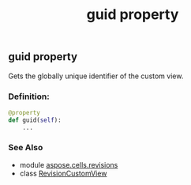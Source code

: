 ﻿---
title: guid property
second_title: Aspose.Cells for Python via .NET API References
description: 
type: docs
weight: 40
url: /aspose.cells.revisions/revisioncustomview/guid/
is_root: false
---

## guid property


Gets the globally unique identifier of the custom view.
### Definition:
```python
@property
def guid(self):
    ...
```

### See Also
* module [aspose.cells.revisions](../../)
* class [RevisionCustomView](/cells/python-net/aspose.cells.revisions/revisioncustomview)
